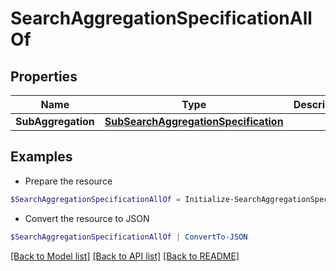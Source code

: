 # SearchAggregationSpecificationAllOf
## Properties

Name | Type | Description | Notes
------------ | ------------- | ------------- | -------------
**SubAggregation** | [**SubSearchAggregationSpecification**](SubSearchAggregationSpecification.md) |  | [optional] 

## Examples

- Prepare the resource
```powershell
$SearchAggregationSpecificationAllOf = Initialize-SearchAggregationSpecificationAllOf  -SubAggregation null
```

- Convert the resource to JSON
```powershell
$SearchAggregationSpecificationAllOf | ConvertTo-JSON
```

[[Back to Model list]](../README.md#documentation-for-models) [[Back to API list]](../README.md#documentation-for-api-endpoints) [[Back to README]](../README.md)

